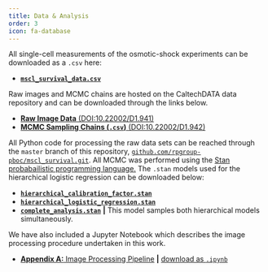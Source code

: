 ```yaml
---
title: Data & Analysis
order: 3
icon: fa-database
---
```


All single-cell measurements of the osmotic-shock experiments can be downloaded as a `.csv` here:
* [**`mscl_survival_data.csv`**](mscl_survival_data.csv)

Raw images and MCMC chains are hosted on the CaltechDATA data repository and can be downloaded through the links below.

* [**Raw Image Data** (DOI:10.22002/D1.941)](https://data.caltech.edu/records/941)
* [**MCMC Sampling Chains (`.csv`)** (DOI:10.22002/D1.942)](https://data.caltech.edu/records/942)

All Python code for processing the raw data sets can be reached through the `master` branch of this repository, [`github.com/rpgroup-pboc/mscl_survival.git`](http://www.github.com/rpgroup-pboc/mscl_survival.git). All MCMC was performed using the [Stan probabailistic programming language.](www.mc-stan.org) The `.stan` models used for the hierarchical logistic regression can be downloaded below:

* [**`hierarchical_calibration_factor.stan`**](code/stan/hierarchical_calbration_factor.stan)
* [**`hierarchical_logistic_regression.stan`**](code/stan/hierarchical_logistic_regression.stan)
* [**`complete_analysis.stan`**](code/stan/complete_analysis.stan) **\|** This model samples both hierarchical models simultaneously. 

We have also included a Jupyter Notebook which describes the image processing procedure undertaken in this work. 

* [**Appendix A:** Image Processing Pipeline](code/notebooks/appendix_A_image_processing.html) **\|** [download as `.ipynb`](code/notebooks/appendix_A_image_processing.ipynb)